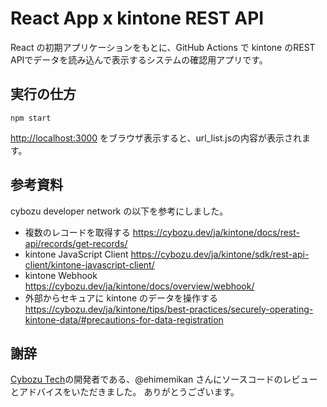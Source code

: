 # React App x kintone REST API

React の初期アプリケーションをもとに、GitHub Actions で kintone のREST APIでデータを読み込んで表示するシステムの確認用アプリです。

## 実行の仕方

```
npm start
```

 [http://localhost:3000](http://localhost:3000) をブラウザ表示すると、url_list.jsの内容が表示されます。


## 参考資料

cybozu developer network の以下を参考にしました。

- 複数のレコードを取得する https://cybozu.dev/ja/kintone/docs/rest-api/records/get-records/
- kintone JavaScript Client https://cybozu.dev/ja/kintone/sdk/rest-api-client/kintone-javascript-client/
- kintone Webhook
https://cybozu.dev/ja/kintone/docs/overview/webhook/
- 外部からセキュアに kintone のデータを操作する https://cybozu.dev/ja/kintone/tips/best-practices/securely-operating-kintone-data/#precautions-for-data-registration

## 謝辞
[Cybozu Tech](https://tech.cybozu.io)の開発者である、@ehimemikan さんにソースコードのレビューとアドバイスをいただきました。
ありがとうございます。